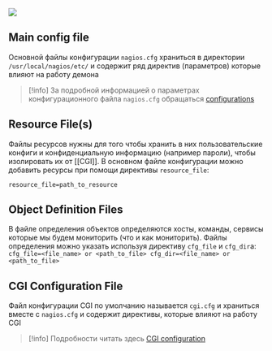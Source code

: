 ![](https://assets.nagios.com/downloads/nagioscore/docs/nagioscore/4/en/images/xconfigoverview.png.pagespeed.ic.7Oj3RnjGLN.webp)
## Main config file
Основной файлы конфигурации `nagios.cfg` храниться в директории `/usr/local/nagios/etc/` и содержит ряд директив (параметров) которые влияют на работу демона
>[!info] За подробной информацией о параметрах конфигурационного файла `nagios.cfg` обращаться [configurations](https://assets.nagios.com/downloads/nagioscore/docs/nagioscore/4/en/configmain.html#cfg_file)

## Resource File(s)
Файлы ресурсов нужны для того чтобы хранить в них пользовательские конфиги и конфиденциальную информацию (например пароли), чтобы изолировать их от [[CGI]].
В основном файле конфигурации можно добавить ресурсы при помощи директивы `resource_file`:
```
resource_file=path_to_resource 
```
## Object Definition Files
В файле определения объектов определяются хосты, команды, сервисы которые мы будем мониторить (что и как мониторить). Файлы определения можно указать используя директиву `cfg_file` и `cfg_dir`a:
	```
	cfg_file=<file_name> or <path_to_file>
	cfg_dir=<file_name> or <path_to_file>
	```
## CGI Configuration File
Файл конфигурации CGI по умолчанию называется `cgi.cfg` и храниться вместе с `nagios.cfg` и содержит директивы, которые влияют на работу CGI
>[!info] Подробности читать здесь [CGI configuration](https://assets.nagios.com/downloads/nagioscore/docs/nagioscore/4/en/configcgi.html)
